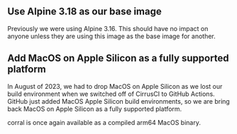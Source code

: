 ## Use Alpine 3.18 as our base image

Previously we were using Alpine 3.16. This should have no impact on anyone unless they are using this image as the base image for another.

## Add MacOS on Apple Silicon as a fully supported platform

In August of 2023, we had to drop MacOS on Apple Silicon as we lost our build environment when we switched off of CirrusCI to GitHub Actions. GitHub just added MacOS Apple Silicon build environments, so we are bring back MacOS on Apple Silicon as a fully supported platform.

corral is once again available as a compiled arm64 MacOS binary.

